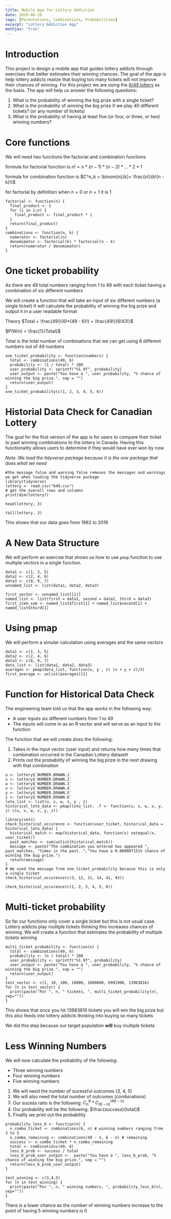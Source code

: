 ```yaml
---
title: Mobile App for Lottery Addiction
date: 2020-06-26
tags: [Permutations, Combinations, Probabilities]
excerpt: "Lottery Addiction App"
mathjax: "true"
---
```


# Introduction

This project is design a mobile app that guides lottery addicts through exercises that better estimates their winning chances.  The goal of the app is help lottery addicts realize that buying too many tickets will not improve their chances of winning.  For this project we are using the [6/49 lottery](https://en.wikipedia.org/wiki/Lotto_6/49) as the basis.  The app will help us answer the following questions:

1. What is the probability of winning the big prize with a single ticket?
2. What is the probability of winning the big prize if we play 40 different tickets? (or any number of tickets)
3. What is the probability of having at least five (or four, or three, or two) winning numbers?

# Core functions

We will need two functions the factorial and combination functions

formula for factorial function is $n! = n * (n - 1) * (n - 2) * \dots * 2 * 1$

formula for combination function is $C^n_k = \binom{n}{k}= \frac{n!}{k!(n - k)!}$

for factorial by definition when $n = 0$ or $n = 1$ it is $1$

```{r}
factorial <- function(n) {
  final_product <- 1
  for (i in 1:n) {
    final_product <- final_product * i
  }
  return(final_product)
}
combinations <- function(n, k) {
  numerator <- factorial(n)
  denomimator <- factorial(k) * factorial(n - k)
  return(numerator / denomimator)
}
```

# One ticket probability
As there are 49 total numbers ranging from 1 to 49 with each ticket having a combination of six different numbers

We will create a function that will take an input of six different numbers (a single ticket)
It will calculate the probability of winning the big prize and output it in a user readable format

Theory
$Total = \frac{49!}{6!*(49 - 6)!} = \frac{49!}{6!43!}$

$P(Win) = \frac{1}{Total}$

Total is the total number of combinations that we can get using 6 different numbers out of 49 numbers

```{r}
one_ticket_probability <- function(numbers) {
  total <- combinations(49, 6)
  probability <- (1 / total) * 100
  user_probability <- sprintf("%1.9f", probability)
  user_output <- paste("You have a ", user_probability, "% chance of winning the big prize.", sep = "")
  return(user_output)
}
one_ticket_probability(c(1, 2, 3, 4, 5, 6))
```

# Historial Data Check for Canadian Lottery

The goal for the first version of the app is for users to compare their ticket to past winning combinations to the lottery in Canada.  Having this functionality allows users to determine if they would have ever won by now.

*Note: We load the tidyverse package because it is the one package that does what we need*

```{r, message = FALSE, warning = FALSE}
#the message false and warning false removes the messages and warnings we get when loading the tidyverse package
library(tidyverse)
lottery <- read.csv("649.csv")
# get the overall rows and columns
print(dim(lottery))
```
```{r}
head(lottery, 3)
```

```{r}
tail(lottery, 3)
```

This shows that our data goes from 1982 to 2018

# A New Data Structure

We will perform an exercise that shows us how to use `pmap` function to use multiple vectors in a single function.
```{r}
data1 <- c(1, 3, 5)
data2 <- c(2, 4, 6)
data3 <- c(8, 9, 7)
unnamed_list <- list(data1, data2, data3)
```

```{r}
first_vector <- unnamed_list[[1]]
named_list <- list(first = data1, second = data2, third = data3)
first_item_sum <- named_list$first[1] + named_list$second[1] + named_list$third[1]
```

# Using pmap

We will perform a simular calculation using averages and the same vectors
```{r}
data1 <- c(1, 3, 5)
data2 <- c(2, 4, 6)
data3 <- c(8, 9, 7)
data_list <- list(data1, data2, data3)
averages <- pmap(data_list, function(x, y , z) (x + y + z)/3)
first_average <- unlist(averages)[1]
```

# Function for Historical Data Check

The engineering team told us that the app works in the following way:

* A user inputs six different numbers from 1 to 49
* The inputs will come in as an R vector and will serve as an input to the function

The function that we will create does the following:

1. Takes in the input vector (user input) and returns how many times that combination occurred in the Canadian Lottery datasett
2. Prints out the probability of winning the big prize in the next drawing with that combination

```{r}
u <- lottery$`NUMBER.DRAWN.1`
v <- lottery$`NUMBER.DRAWN.2`
w <- lottery$`NUMBER.DRAWN.3`
x <- lottery$`NUMBER.DRAWN.4`
y <- lottery$`NUMBER.DRAWN.5`
z <- lottery$`NUMBER.DRAWN.6`
loto_list <- list(u, v, w, x, y , z)
historical_loto_data <- pmap(loto_list, .f <- function(u, v, w, x, y, z) c(u, v, w, x, y, z))
```

```{r, message = FALSE, warning = FALSE}
library(sets)
check_historical_occurence <- function(user_ticket, historical_data = historical_loto_data) {
  historical_match <- map(historical_data, function(x) setequal(x, user_ticket))
  past_matches <- sum(unlist(historical_match))
  message <- paste("The combination you entered has appeared ", past_matches, "times in the past. ","You have a 0.000007151% chance of winning the big prize.")
  return(message)
}
# We used the message from one_ticket_probability because this is only a single ticket
check_historical_occurence(c(3, 12, 11, 14, 41, 43))
```
```{r}
check_historical_occurence(c(1, 2, 3, 4, 5, 6))
```
# Multi-ticket probability

So far our functions only cover a single ticket but this is not usual case.  Lottery addicts play mulitple tickets thinking this increases chances of winning.  We will create a function that estimates the probability of multiple tickets winning

```{r}
multi_ticket_probability <- function(n) {
  total <- combinations(49, 6)
  probability <- (n / total) * 100
  user_probability <- sprintf("%1.9f", probability)
  user_output <- paste("You have a ", user_probability, "% chance of winning the big prize.", sep = "")
  return(user_output)
}
test_vector <- c(1, 10, 100, 10000, 1000000, 6991908, 13983816)
for (n in test_vector) {
  print(paste("For ", n, " tickets, ", multi_ticket_probability(n), sep=""))
}
```

This shows that once you hit 13983816 tickets you will win the big prize but this also feeds into lottery addicts thinking into buying so many tickets

We did this step because our target population **will** buy multiple tickets

# Less Winning Numbers

We will now calculate the probability of the following:

* Three winning numbers
* Four winning numbers
* Five winning numbers

1. We will need the number of sucessful outcomes (3, 4, 5)
2. We will also need the total number of outcomes (combinations)
3. Our sucess ratio is the following: $C^6_n * C^\left(49 - n\right)_\left(6 - n\right)$ 
3. Our probability will be the following: $\frac{success}{total}$
4. Finallly we print out the probability

```{r}
probability_less_6 <- function(n) {
  n_combo_ticket <- combinations(6, n) # winning numbers ranging from 3 to 5
  n_combo_remaining <- combinations(49 - n, 6 - n) # remaining
  success <- n_combo_ticket * n_combo_remaining
  total <- combinations(49, 6)
  less_6_prob <- success / total
  less_6_prob_user_output <-  paste("You have a ", less_6_prob, "% chance of winning the big prize.", sep = "")
  return(less_6_prob_user_output)
}
```

```{r}
test_winning <- c(3,4,5)
for (n in test_winning) {
  print(paste("For ", n, " winning numbers, ", probability_less_6(n), sep=""))
}
```

There is a lower chance as the number of winning numbers increase to the point of having 5 winning numbers is 0
